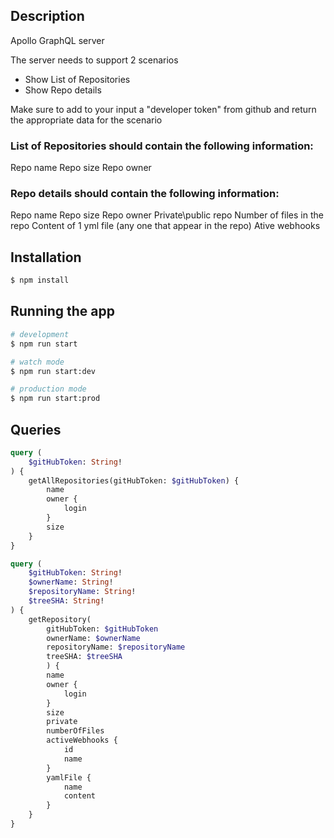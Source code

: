 ## Description

Apollo GraphQL server

‌The server needs to support 2 scenarios

- Show List of Repositories
- Show Repo details

Make sure to add to your input a "developer token" from github and return the appropriate data for the scenario

### List of Repositories should contain the following information:

Repo name
Repo size
Repo owner

### Repo details should contain the following information:

Repo name
Repo size
Repo owner
Private\public repo
Number of files in the repo
Content of 1 yml file (any one that appear in the repo)
Ative webhooks

## Installation

```bash
$ npm install
```

## Running the app

```bash
# development
$ npm run start

# watch mode
$ npm run start:dev

# production mode
$ npm run start:prod
```

## Queries

```graphql
query (
    $gitHubToken: String!
) {
    getAllRepositories(gitHubToken: $gitHubToken) {
        name
        owner {
            login
        }
        size
    }
}
```

```graphql
query (
    $gitHubToken: String!
    $ownerName: String!
    $repositoryName: String!
    $treeSHA: String!
) {
    getRepository(
        gitHubToken: $gitHubToken
        ownerName: $ownerName
        repositoryName: $repositoryName
        treeSHA: $treeSHA
        ) {
        name
        owner {
            login
        }
        size
        private
        numberOfFiles
        activeWebhooks {
            id
            name
        }
        yamlFile {
            name
            content
        }
    }
}
```
